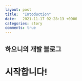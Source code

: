 ```yaml
---
layout: post
title:  "Intoduction"
date:   2021-11-17 02:28:13 +0900
categories: story
comments: true
---
```


## 하으니의 개발 블로그

# 시작합니다!
